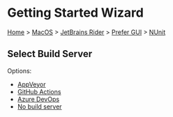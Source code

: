# Getting Started Wizard

[Home](/docs/wiz/readme.md) > [MacOS](MacOS.md) > [JetBrains Rider](MacOS_Rider.md) > [Prefer GUI](MacOS_Rider_Gui.md) > [NUnit](MacOS_Rider_Gui_NUnit.md)

## Select Build Server

Options:
 * [AppVeyor](MacOS_Rider_Gui_NUnit_AppVeyor.md)
 * [GitHub Actions](MacOS_Rider_Gui_NUnit_GitHubActions.md)
 * [Azure DevOps](MacOS_Rider_Gui_NUnit_AzureDevOps.md)
 * [No build server](MacOS_Rider_Gui_NUnit_None.md)
